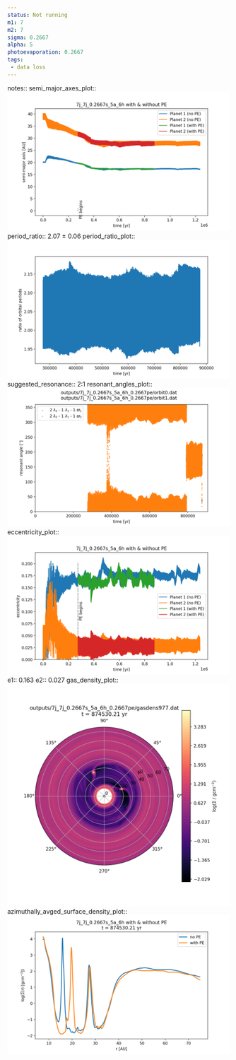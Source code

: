 ```yaml
---
status: Not running
m1: 7
m2: 7
sigma: 0.2667
alpha: 5
photoevaporation: 0.2667
tags:
 - data loss
---
```


notes::
semi_major_axes_plot:: ![semi_major_axes_7j_7j_0.2667s_5a_6h_0.2667pe.png](plots/semi_major_axes/semi_major_axes_7j_7j_0.2667s_5a_6h_0.2667pe.png)
period_ratio:: 2.07 ± 0.06
period_ratio_plot:: ![period_ratio_7j_7j_0.2667s_5a_6h_0.2667pe.png](plots/period_ratio/period_ratio_7j_7j_0.2667s_5a_6h_0.2667pe.png)
suggested_resonance:: 2:1
resonant_angles_plot:: ![resonant_angles_7j_7j_0.2667s_5a_6h_0.2667pe.png](plots/resonant_angles/resonant_angles_7j_7j_0.2667s_5a_6h_0.2667pe.png)
eccentricity_plot:: ![eccentricity_7j_7j_0.2667s_5a_6h_0.2667pe.png](plots/eccentricity/eccentricity_7j_7j_0.2667s_5a_6h_0.2667pe.png)
e1:: 0.163
e2:: 0.027
gas_density_plot:: ![gas_density_7j_7j_0.2667s_5a_6h_0.2667pe.png](plots/gas_density/gas_density_7j_7j_0.2667s_5a_6h_0.2667pe.png)
azimuthally_avged_surface_density_plot:: ![azimuthally_avged_surface_density_7j_7j_0.2667s_5a_6h_0.2667pe.png](plots/azimuthally_avged_surface_density/azimuthally_avged_surface_density_7j_7j_0.2667s_5a_6h_0.2667pe.png)
